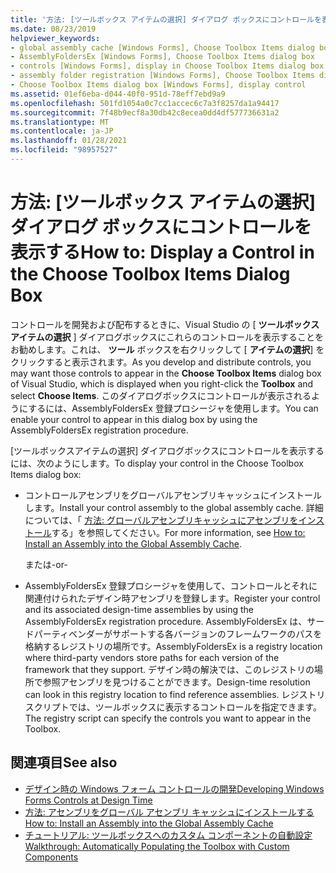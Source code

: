 ```yaml
---
title: '方法: [ツールボックス アイテムの選択] ダイアログ ボックスにコントロールを表示する'
ms.date: 08/23/2019
helpviewer_keywords:
- global assembly cache [Windows Forms], Choose Toolbox Items dialog box
- AssemblyFoldersEx [Windows Forms], Choose Toolbox Items dialog box
- controls [Windows Forms], display in Choose Toolbox Items dialog box
- assembly folder registration [Windows Forms], Choose Toolbox Items dialog box
- Choose Toolbox Items dialog box [Windows Forms], display control
ms.assetid: 01ef6eba-d044-40f0-951d-78eff7ebd9a9
ms.openlocfilehash: 501fd1054a0c7cc1accec6c7a3f8257da1a94417
ms.sourcegitcommit: 7f48b9ecf8a30db42c8ecea0dd4df577736631a2
ms.translationtype: MT
ms.contentlocale: ja-JP
ms.lasthandoff: 01/28/2021
ms.locfileid: "98957527"
---
```

# <a name="how-to-display-a-control-in-the-choose-toolbox-items-dialog-box"></a><span data-ttu-id="f01b2-102">方法: [ツールボックス アイテムの選択] ダイアログ ボックスにコントロールを表示する</span><span class="sxs-lookup"><span data-stu-id="f01b2-102">How to: Display a Control in the Choose Toolbox Items Dialog Box</span></span>

<span data-ttu-id="f01b2-103">コントロールを開発および配布するときに、Visual Studio の [ **ツールボックスアイテムの選択** ] ダイアログボックスにこれらのコントロールを表示することをお勧めします。これは、 **ツール** ボックスを右クリックして [ **アイテムの選択**] をクリックすると表示されます。</span><span class="sxs-lookup"><span data-stu-id="f01b2-103">As you develop and distribute controls, you may want those controls to appear in the **Choose Toolbox Items** dialog box of Visual Studio, which is displayed when you right-click the **Toolbox** and select **Choose Items**.</span></span> <span data-ttu-id="f01b2-104">このダイアログボックスにコントロールが表示されるようにするには、AssemblyFoldersEx 登録プロシージャを使用します。</span><span class="sxs-lookup"><span data-stu-id="f01b2-104">You can enable your control to appear in this dialog box by using the AssemblyFoldersEx registration procedure.</span></span>

<span data-ttu-id="f01b2-105">[ツールボックスアイテムの選択] ダイアログボックスにコントロールを表示するには、次のようにします。</span><span class="sxs-lookup"><span data-stu-id="f01b2-105">To display your control in the Choose Toolbox Items dialog box:</span></span>

- <span data-ttu-id="f01b2-106">コントロールアセンブリをグローバルアセンブリキャッシュにインストールします。</span><span class="sxs-lookup"><span data-stu-id="f01b2-106">Install your control assembly to the global assembly cache.</span></span> <span data-ttu-id="f01b2-107">詳細については、「 [方法: グローバルアセンブリキャッシュにアセンブリをインストール](/dotnet/framework/app-domains/install-assembly-into-gac)する」を参照してください。</span><span class="sxs-lookup"><span data-stu-id="f01b2-107">For more information, see [How to: Install an Assembly into the Global Assembly Cache](/dotnet/framework/app-domains/install-assembly-into-gac).</span></span>

  <span data-ttu-id="f01b2-108">または</span><span class="sxs-lookup"><span data-stu-id="f01b2-108">-or-</span></span>

- <span data-ttu-id="f01b2-109">AssemblyFoldersEx 登録プロシージャを使用して、コントロールとそれに関連付けられたデザイン時アセンブリを登録します。</span><span class="sxs-lookup"><span data-stu-id="f01b2-109">Register your control and its associated design-time assemblies by using the AssemblyFoldersEx registration procedure.</span></span> <span data-ttu-id="f01b2-110">AssemblyFoldersEx は、サードパーティベンダーがサポートする各バージョンのフレームワークのパスを格納するレジストリの場所です。</span><span class="sxs-lookup"><span data-stu-id="f01b2-110">AssemblyFoldersEx is a registry location where third-party vendors store paths for each version of the framework that they support.</span></span> <span data-ttu-id="f01b2-111">デザイン時の解決では、このレジストリの場所で参照アセンブリを見つけることができます。</span><span class="sxs-lookup"><span data-stu-id="f01b2-111">Design-time resolution can look in this registry location to find reference assemblies.</span></span> <span data-ttu-id="f01b2-112">レジストリスクリプトでは、ツールボックスに表示するコントロールを指定できます。</span><span class="sxs-lookup"><span data-stu-id="f01b2-112">The registry script can specify the controls you want to appear in the Toolbox.</span></span>

## <a name="see-also"></a><span data-ttu-id="f01b2-113">関連項目</span><span class="sxs-lookup"><span data-stu-id="f01b2-113">See also</span></span>

- [<span data-ttu-id="f01b2-114">デザイン時の Windows フォーム コントロールの開発</span><span class="sxs-lookup"><span data-stu-id="f01b2-114">Developing Windows Forms Controls at Design Time</span></span>](developing-windows-forms-controls-at-design-time.md)
- [<span data-ttu-id="f01b2-115">方法: アセンブリをグローバル アセンブリ キャッシュにインストールする</span><span class="sxs-lookup"><span data-stu-id="f01b2-115">How to: Install an Assembly into the Global Assembly Cache</span></span>](/dotnet/framework/app-domains/install-assembly-into-gac)
- [<span data-ttu-id="f01b2-116">チュートリアル: ツールボックスへのカスタム コンポーネントの自動設定</span><span class="sxs-lookup"><span data-stu-id="f01b2-116">Walkthrough: Automatically Populating the Toolbox with Custom Components</span></span>](walkthrough-automatically-populating-the-toolbox-with-custom-components.md)

